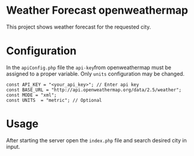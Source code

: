 # Weather Forecast openweathermap

This project shows weather forecast for the requested city.

# Configuration

In the ```apiConfig.php``` file the ```api-key```from openweathermap must be assigned to a proper variable. Only ```units``` configuration may be changed.
```
const API_KEY = "<your_api_key>"; // Enter api key
const BASE_URL = "http://api.openweathermap.org/data/2.5/weather";
const MODE = "xml";
const UNITS  = "metric"; // Optional
```

# Usage

After starting the server open the ```index.php``` file and search desired city in input.